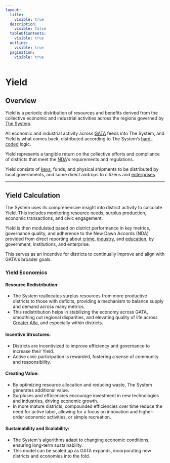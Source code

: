 ```yaml
---
layout:
  title:
    visible: true
  description:
    visible: false
  tableOfContents:
    visible: true
  outline:
    visible: true
  pagination:
    visible: true
---
```


# Yield

## Overview

Yield is a periodic distribution of resources and benefits derived from the collective economic and industrial activities across the regions governed by [The System](the-system.md).

All economic and industrial activity across [GATA](../) feeds into The System, and Yield is what comes back, distributed according to The System’s [hard-coded](../../science-and-tech/hard-code.md) logic.

Yield represents a tangible return on the collective efforts and compliance of districts that meet the [NDA](new-dawn-accords.md)'s requirements and regulations.

Yield consists of [keys](keys.md), funds, and physical shipments to be distributed by local governments, and some direct airdrops to citizens and [enterprises](../enterprise/).

***

## **Yield Calculation**

The System uses its comprehensive insight into district activity to calculate Yield. This includes monitoring resource needs, surplus production, economic transactions, and civic engagement.

Yield is then modulated based on district performance in key metrics, governance quality, and adherence to the New Dawn Accords (NDA) provided from direct reporting about [crime](../criminal-element/), [industry](../enterprise/), and [education](../people-and-culture/education.md), by government, institutions, and enterprise.

This serves as an incentive for districts to continually improve and align with GATA's broader goals.

### **Yield Economics**

#### **Resource Redistribution:**

* The System reallocates surplus resources from more productive districts to those with deficits, providing a mechanism to balance supply and demand across many metrics.
* This redistribution helps in stabilizing the economy across GATA, smoothing out regional disparities, and elevating quality of life across [Greater Atla](greater-atla.md), and especially within districts.

#### **Incentive Structures:**

* Districts are incentivized to improve efficiency and governance to increase their Yield.
* Active civic participation is rewarded, fostering a sense of community and responsibility.

#### **Creating Value:**

* By optimizing resource allocation and reducing waste, The System generates additional value.
* Surpluses and efficiencies encourage investment in new technologies and industries, driving economic growth.
* In more mature districts, compounded efficiencies over time reduce the need for active labor, allowing for a focus on innovation and higher-order economic activities, or simple recreation.

#### **Sustainability and Scalability:**

* The System's algorithms adapt to changing economic conditions, ensuring long-term sustainability.
* This model can be scaled up as GATA expands, incorporating new districts and economies into the fold.
